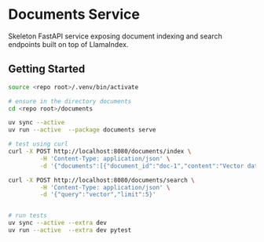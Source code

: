 # Documents Service

Skeleton FastAPI service exposing document indexing and search endpoints built on top of LlamaIndex.

## Getting Started

```bash
source <repo root>/.venv/bin/activate

# ensure in the directory documents
cd <repo root>/documents

uv sync --active
uv run --active  --package documents serve

# test using curl
curl -X POST http://localhost:8080/documents/index \
         -H 'Content-Type: application/json' \
         -d '{"documents":[{"document_id":"doc-1","content":"Vector databases rock","metadata":{"topic":"demo"}}]}'

curl -X POST http://localhost:8080/documents/search \
         -H 'Content-Type: application/json' \
         -d '{"query":"vector","limit":5}'


# run tests
uv sync --active --extra dev 
uv run --active  --extra dev pytest
```

